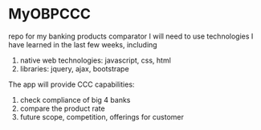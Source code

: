 # MyOBPCCC
repo for my banking products comparator
I will need to use technologies I have learned in the last few weeks, including
1) native web technologies: javascript, css, html
2) libraries: jquery, ajax, bootstrape

The app will provide CCC capabilities:
1) check compliance of big 4 banks
2) compare the product rate
3) future scope, competition, offerings for customer 
